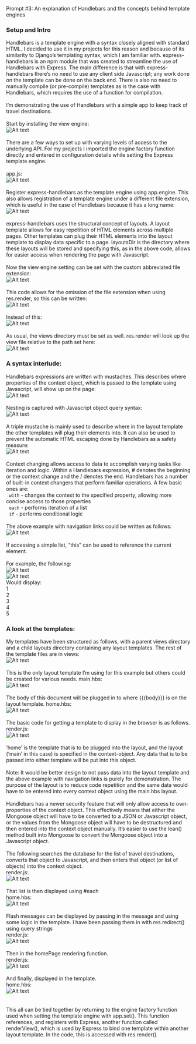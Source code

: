 Prompt #3: An explanation of Handlebars and the concepts behind template engines

### Setup and Intro

Handlebars is a template engine with a syntax closely aligned with standard HTML. I decided to use it in my projects for this reason and because of its similarity to Django’s templating syntax, which I am familiar with. express-handlebars is an npm module that was created to streamline the use of Handlebars with Express. The main difference is that with express-handlebars there’s no need to use any client side Javascript; any work done on the template can be done on the back end. There is also no need to manually compile (or pre-compile) templates as is the case with Handlebars, which requires the use of a function for compilation. 
<br><br>
I’m demonstrating the use of Handlebars with a simple app to keep track of travel destinations.
<br><br>
Start by installing the view engine:
<br>
![Alt text](https://github.com/s-hatch/CSCIE-31_graduate_assignment/assets/113044909/518f5bc1-1eba-43e8-8d72-b62c25f71696)
<br><br>
There are a few ways to set up with varying levels of access to the underlying API. For my projects I imported the engine factory function directly and entered in configuration details while setting the Express template engine.
<br><br>
app.js:
<br>
![Alt text](https://github.com/s-hatch/CSCIE-31_graduate_assignment/assets/113044909/dd9dcb76-4fa1-4534-b40d-baa11ace6066)
<br><br>
Register express-handlebars as the template engine using app.engine. This also allows registration of a template engine under a different file extension, which is useful in the case of Handlebars because it has a long name:
<br>
![Alt text](https://github.com/s-hatch/CSCIE-31_graduate_assignment/assets/113044909/70578b17-95d0-404a-9f37-b1dda2170b92)
<br><br>
express-handlebars uses the structural concept of layouts. A layout template allows for easy repetition of HTML elements across multiple pages. Other templates can plug their HTML elements into the layout template to display data specific to a page. layoutsDir is the directory where these layouts will be stored and specifying this, as in the above code, allows for easier access when rendering the page with Javascript.
<br><br>
Now the view engine setting can be set with the custom abbreviated file extension:
<br>
![Alt text](https://github.com/s-hatch/CSCIE-31_graduate_assignment/assets/113044909/c8b27331-d7b7-4234-bfa0-717b0a9e7fc3)
<br><br>
This code allows for the omission of the file extension when using res.render, so this can be written:
 <br>
![Alt text](https://github.com/s-hatch/CSCIE-31_graduate_assignment/assets/113044909/9535f253-a47f-4639-bc88-6e58d299950f)
<br><br>
Instead of this:
<br>
![Alt text](https://github.com/s-hatch/CSCIE-31_graduate_assignment/assets/113044909/2be04455-2e32-47ec-9a9a-a34a2c7d626f)
<br><br>
As usual, the views directory must be set as well. res.render will look up the view file relative to the path set here:
<br>
![Alt text](https://github.com/s-hatch/CSCIE-31_graduate_assignment/assets/113044909/da3b674f-c665-4bc1-b420-55068543d171)

### A syntax interlude:

Handlebars expressions are written with mustaches. This describes where properties of the context object, which is passed to the template using Javascript, will show up on the page:
<br>
![Alt text](https://github.com/s-hatch/CSCIE-31_graduate_assignment/assets/113044909/c16ddc2a-658b-4e27-ab73-17ab6108866b)
<br><br>
Nesting is captured with Javascript object query syntax:
<br>
![Alt text](https://github.com/s-hatch/CSCIE-31_graduate_assignment/assets/113044909/773e2e99-7d97-42ff-ba23-891c5194586b)
<br><br>
A triple mustache is mainly used to describe where in the layout template the other templates will plug their elements into. It can also be used to prevent the automatic HTML escaping done by Handlebars as a safety measure:
<br>
![Alt text](https://github.com/s-hatch/CSCIE-31_graduate_assignment/assets/113044909/ce69cfa4-9a4e-4738-9f1f-145d628c1a75)
<br><br>
Context changing allows access to data to accomplish varying tasks like iteration and logic. Within a Handlebars expression, # denotes the beginning or the context change and the / denotes the end. Handlebars has a number of built-in context changers that perform familiar operations. A few basic ones are:<br>
&nbsp;&nbsp;<code>with</code> - changes the context to the specified property, allowing more concise access to those properties<br>
&nbsp;&nbsp;<code>each</code> - performs iteration of a list<br>
&nbsp;&nbsp;<code>if</code> - performs conditional logic
<br><br>
The above example with navigation links could be written as follows:
<br>
![Alt text](https://github.com/s-hatch/CSCIE-31_graduate_assignment/assets/113044909/ad8ff14c-913f-4634-b02e-be293dc88180)
<br><br>
If accessing a simple list, “this” can be used to reference the current element.
<br><br>
For example, the following:
<br>
![Alt text](https://github.com/s-hatch/CSCIE-31_graduate_assignment/assets/113044909/6bd95342-03bf-4b54-a4fc-d74055800187)
<br>
![Alt text](https://github.com/s-hatch/CSCIE-31_graduate_assignment/assets/113044909/934910f7-1cd4-4579-b6c2-263759d6a5d6)
<br>
Would display:<br>
1<br>
2<br>
3<br>
4<br>
5<br>

### A look at the templates:

My templates have been structured as follows, with a parent views directory and a child layouts directory containing any layout templates. The rest of the template files are in views:
<br>
![Alt text](https://github.com/s-hatch/CSCIE-31_graduate_assignment/assets/113044909/af01c58a-7b2e-4d26-a575-4d6a6f4a4c94)
<br><br>
This is the only layout template I’m using for this example but others could be created for various needs. 
main.hbs:
<br>
![Alt text](https://github.com/s-hatch/CSCIE-31_graduate_assignment/assets/113044909/92c9c972-5ab6-4eac-a49c-cbfa7bddf4e4)
<br><br>
The body of this document will be plugged in to where {{{body}}} is on the layout template.
home.hbs:
<br>
![Alt text](https://github.com/s-hatch/CSCIE-31_graduate_assignment/assets/113044909/c5923a8a-c116-42ab-b050-1024347d16bb)
<br><br>
The basic code for getting a template to display in the browser is as follows.
render.js:
<br>
![Alt text](https://github.com/s-hatch/CSCIE-31_graduate_assignment/assets/113044909/a59d176d-f97f-479f-9e6a-d2e97d091f5d)
<br><br>
‘home’ is the template that is to be plugged into the layout, and the layout (‘main’ in this case) is specified in the context-object. Any data that is to be passed into either template will be put into this object. 
<br><br>
Note: It would be better design to not pass data into the layout template and the above example with navigation links is purely for demonstration. The purpose of the layout is to reduce code repetition and the same data would have to be entered into every context object using the main.hbs layout.
<br><br>
Handlebars has a newer security feature that will only allow access to own-properties of the context object. This effectively means that either the Mongoose object will have to be converted to a JSON or Javascript object, or the values from the Mongoose object will have to be destructured and then entered into the context object manually. It’s easier to use the lean() method built into Mongoose to convert the Mongoose object into a Javascript object.
<br><br>
The following searches the database for the list of travel destinations, converts that object to Javascript, and then enters that object (or list of objects) into the context object.<br>
render.js:
<br>
![Alt text](https://github.com/s-hatch/CSCIE-31_graduate_assignment/assets/113044909/64f11471-60e0-46c2-bc5c-ec36daff5630)
<br><br>
That list is then displayed using #each<br>
home.hbs:
<br>
![Alt text](https://github.com/s-hatch/CSCIE-31_graduate_assignment/assets/113044909/28a24338-1ecd-4173-ac4d-62243b8c3810)
<br><br>
Flash messages can be displayed by passing in the message and using some logic in the template. I have been passing them in with res.redirect() using query strings<br>
render.js:
<br>
![Alt text](https://github.com/s-hatch/CSCIE-31_graduate_assignment/assets/113044909/d7170a5b-9b54-44be-9c3b-2937b9a67028)
<br><br>
Then in the homePage rendering function.<br>
render.js:
<br>
![Alt text](https://github.com/s-hatch/CSCIE-31_graduate_assignment/assets/113044909/6d89321b-6c79-45b7-9253-d059c9029787)
<br><br>
And finally, displayed in the template.<br>
home.hbs:
<br>
![Alt text](https://github.com/s-hatch/CSCIE-31_graduate_assignment/assets/113044909/8b501ec8-4af9-4fd0-8b08-fbf6228382c9)
<br><br><br>
This all can be tied together by returning to the engine factory function used when setting the template engine with app.set(). This function references, and registers with Express, another function called renderView(), which is used by Express to bind one template within another layout template. In the code, this is accessed with res.render().
